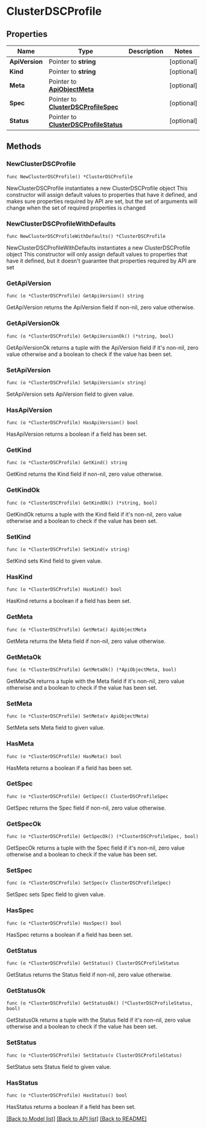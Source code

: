 # ClusterDSCProfile

## Properties

Name | Type | Description | Notes
------------ | ------------- | ------------- | -------------
**ApiVersion** | Pointer to **string** |  | [optional] 
**Kind** | Pointer to **string** |  | [optional] 
**Meta** | Pointer to [**ApiObjectMeta**](apiObjectMeta.md) |  | [optional] 
**Spec** | Pointer to [**ClusterDSCProfileSpec**](clusterDSCProfileSpec.md) |  | [optional] 
**Status** | Pointer to [**ClusterDSCProfileStatus**](clusterDSCProfileStatus.md) |  | [optional] 

## Methods

### NewClusterDSCProfile

`func NewClusterDSCProfile() *ClusterDSCProfile`

NewClusterDSCProfile instantiates a new ClusterDSCProfile object
This constructor will assign default values to properties that have it defined,
and makes sure properties required by API are set, but the set of arguments
will change when the set of required properties is changed

### NewClusterDSCProfileWithDefaults

`func NewClusterDSCProfileWithDefaults() *ClusterDSCProfile`

NewClusterDSCProfileWithDefaults instantiates a new ClusterDSCProfile object
This constructor will only assign default values to properties that have it defined,
but it doesn't guarantee that properties required by API are set

### GetApiVersion

`func (o *ClusterDSCProfile) GetApiVersion() string`

GetApiVersion returns the ApiVersion field if non-nil, zero value otherwise.

### GetApiVersionOk

`func (o *ClusterDSCProfile) GetApiVersionOk() (*string, bool)`

GetApiVersionOk returns a tuple with the ApiVersion field if it's non-nil, zero value otherwise
and a boolean to check if the value has been set.

### SetApiVersion

`func (o *ClusterDSCProfile) SetApiVersion(v string)`

SetApiVersion sets ApiVersion field to given value.

### HasApiVersion

`func (o *ClusterDSCProfile) HasApiVersion() bool`

HasApiVersion returns a boolean if a field has been set.

### GetKind

`func (o *ClusterDSCProfile) GetKind() string`

GetKind returns the Kind field if non-nil, zero value otherwise.

### GetKindOk

`func (o *ClusterDSCProfile) GetKindOk() (*string, bool)`

GetKindOk returns a tuple with the Kind field if it's non-nil, zero value otherwise
and a boolean to check if the value has been set.

### SetKind

`func (o *ClusterDSCProfile) SetKind(v string)`

SetKind sets Kind field to given value.

### HasKind

`func (o *ClusterDSCProfile) HasKind() bool`

HasKind returns a boolean if a field has been set.

### GetMeta

`func (o *ClusterDSCProfile) GetMeta() ApiObjectMeta`

GetMeta returns the Meta field if non-nil, zero value otherwise.

### GetMetaOk

`func (o *ClusterDSCProfile) GetMetaOk() (*ApiObjectMeta, bool)`

GetMetaOk returns a tuple with the Meta field if it's non-nil, zero value otherwise
and a boolean to check if the value has been set.

### SetMeta

`func (o *ClusterDSCProfile) SetMeta(v ApiObjectMeta)`

SetMeta sets Meta field to given value.

### HasMeta

`func (o *ClusterDSCProfile) HasMeta() bool`

HasMeta returns a boolean if a field has been set.

### GetSpec

`func (o *ClusterDSCProfile) GetSpec() ClusterDSCProfileSpec`

GetSpec returns the Spec field if non-nil, zero value otherwise.

### GetSpecOk

`func (o *ClusterDSCProfile) GetSpecOk() (*ClusterDSCProfileSpec, bool)`

GetSpecOk returns a tuple with the Spec field if it's non-nil, zero value otherwise
and a boolean to check if the value has been set.

### SetSpec

`func (o *ClusterDSCProfile) SetSpec(v ClusterDSCProfileSpec)`

SetSpec sets Spec field to given value.

### HasSpec

`func (o *ClusterDSCProfile) HasSpec() bool`

HasSpec returns a boolean if a field has been set.

### GetStatus

`func (o *ClusterDSCProfile) GetStatus() ClusterDSCProfileStatus`

GetStatus returns the Status field if non-nil, zero value otherwise.

### GetStatusOk

`func (o *ClusterDSCProfile) GetStatusOk() (*ClusterDSCProfileStatus, bool)`

GetStatusOk returns a tuple with the Status field if it's non-nil, zero value otherwise
and a boolean to check if the value has been set.

### SetStatus

`func (o *ClusterDSCProfile) SetStatus(v ClusterDSCProfileStatus)`

SetStatus sets Status field to given value.

### HasStatus

`func (o *ClusterDSCProfile) HasStatus() bool`

HasStatus returns a boolean if a field has been set.


[[Back to Model list]](../README.md#documentation-for-models) [[Back to API list]](../README.md#documentation-for-api-endpoints) [[Back to README]](../README.md)


